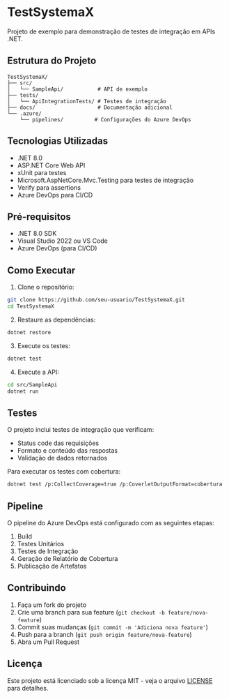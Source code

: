 # TestSystemaX

Projeto de exemplo para demonstração de testes de integração em APIs .NET.

## Estrutura do Projeto

```
TestSystemaX/
├── src/
│   └── SampleApi/           # API de exemplo
├── tests/
│   └── ApiIntegrationTests/ # Testes de integração
├── docs/                    # Documentação adicional
└── .azure/
    └── pipelines/          # Configurações do Azure DevOps
```

## Tecnologias Utilizadas

- .NET 8.0
- ASP.NET Core Web API
- xUnit para testes
- Microsoft.AspNetCore.Mvc.Testing para testes de integração
- Verify para assertions
- Azure DevOps para CI/CD

## Pré-requisitos

- .NET 8.0 SDK
- Visual Studio 2022 ou VS Code
- Azure DevOps (para CI/CD)

## Como Executar

1. Clone o repositório:
```bash
git clone https://github.com/seu-usuario/TestSystemaX.git
cd TestSystemaX
```

2. Restaure as dependências:
```bash
dotnet restore
```

3. Execute os testes:
```bash
dotnet test
```

4. Execute a API:
```bash
cd src/SampleApi
dotnet run
```

## Testes

O projeto inclui testes de integração que verificam:

- Status code das requisições
- Formato e conteúdo das respostas
- Validação de dados retornados

Para executar os testes com cobertura:

```bash
dotnet test /p:CollectCoverage=true /p:CoverletOutputFormat=cobertura
```

## Pipeline

O pipeline do Azure DevOps está configurado com as seguintes etapas:

1. Build
2. Testes Unitários
3. Testes de Integração
4. Geração de Relatório de Cobertura
5. Publicação de Artefatos

## Contribuindo

1. Faça um fork do projeto
2. Crie uma branch para sua feature (`git checkout -b feature/nova-feature`)
3. Commit suas mudanças (`git commit -m 'Adiciona nova feature'`)
4. Push para a branch (`git push origin feature/nova-feature`)
5. Abra um Pull Request

## Licença

Este projeto está licenciado sob a licença MIT - veja o arquivo [LICENSE](LICENSE) para detalhes. 
